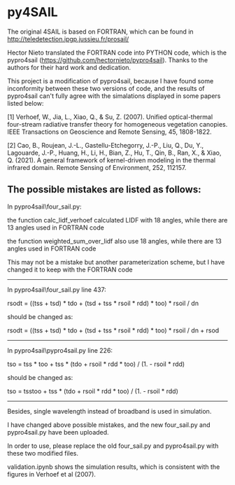 # py4SAIL
The original 4SAIL is based on FORTRAN, which can be found in http://teledetection.ipgp.jussieu.fr/prosail/

Hector Nieto translated the FORTRAN code into PYTHON code, which is the pypro4sail (https://github.com/hectornieto/pypro4sail). Thanks to the authors for their hard work and dedication.

This project is a modification of pypro4sail, because I have found some inconformity between these two versions of code, 
and the results of pypro4sail can't fully agree with the simalations displayed in some papers listed below:

[1] Verhoef, W., Jia, L., Xiao, Q., & Su, Z. (2007). Unified optical-thermal four-stream radiative transfer theory for homogeneous vegetation canopies. IEEE Transactions on Geoscience and Remote Sensing, 45, 1808-1822.

[2] Cao, B., Roujean, J.-L., Gastellu-Etchegorry, J.-P., Liu, Q., Du, Y., Lagouarde, J.-P., Huang, H., Li, H., Bian, Z., Hu, T., Qin, B., Ran, X., & Xiao, Q. (2021). A general framework of kernel-driven modeling in the thermal infrared domain. Remote Sensing of Environment, 252, 112157.

The possible mistakes are listed as follows:
------------------------------------
In pypro4sail\four_sail.py:

the function calc_lidf_verhoef calculated LIDF with 18 angles, while there are 13 angles used in FORTRAN code

the function weighted_sum_over_lidf also use 18 angles, while there are 13 angles used in FORTRAN code

This may not be a mistake but another parameterization scheme, but I have changed it to keep with the FORTRAN code

------------------------------------
In pypro4sail\four_sail.py line 437:

rsodt = ((tss + tsd) * tdo + (tsd + tss * rsoil * rdd) * too) * rsoil / dn

should be changed as:

rsodt = ((tss + tsd) * tdo + (tsd + tss * rsoil * rdd) * too) * rsoil / dn + rsod

------------------------------------
In pypro4sail\pypro4sail.py line 226:

tso = tss * too + tss * (tdo + rsoil * rdd * too) / (1. - rsoil * rdd)

should be changed as:

tso = tsstoo + tss * (tdo + rsoil * rdd * too) / (1. - rsoil * rdd)

------------------------------------

Besides, single wavelength instead of broadband is used in simulation.

I have changed above possible mistakes, and the new four_sail.py and pypro4sail.py have been uploaded.

In order to use, please replace the old four_sail.py and pypro4sail.py with these two modified files.

validation.ipynb shows the simulation results, which is consistent with the figures in Verhoef et al (2007).

